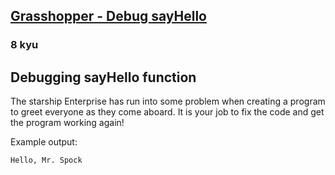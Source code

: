 <h2><a href=https://www.codewars.com/kata/5625618b1fe21ab49f00001f/train/python target="_blank">Grasshopper - Debug sayHello</a></h2><h3>8 kyu</h3><h2 id="debugging-sayhello-function">Debugging sayHello function</h2><p>The starship Enterprise has run into some problem when creating a program to greet everyone as they come aboard. It is your job to fix the code and get the program working again!</p><p>Example output: </p><pre><code>Hello, Mr. Spock</code></pre>